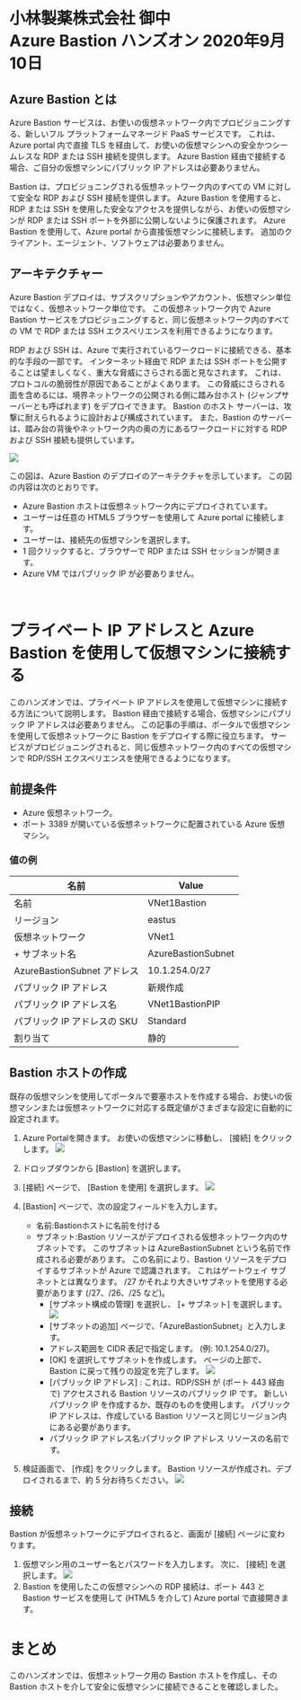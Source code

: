 # 小林製薬株式会社 御中 <br> Azure Bastion ハンズオン 2020年9月10日
## Azure Bastion とは

Azure Bastion サービスは、お使いの仮想ネットワーク内でプロビジョニングする、新しいフル プラットフォームマネージド PaaS サービスです。 これは、Azure portal 内で直接 TLS を経由して、お使いの仮想マシンへの安全かつシームレスな RDP または SSH 接続を提供します。 Azure Bastion 経由で接続する場合、ご自分の仮想マシンにパブリック IP アドレスは必要ありません。

Bastion は、プロビジョニングされる仮想ネットワーク内のすべての VM に対して安全な RDP および SSH 接続を提供します。 Azure Bastion を使用すると、RDP または SSH を使用した安全なアクセスを提供しながら、お使いの仮想マシンが RDP または SSH ポートを外部に公開しないように保護されます。 Azure Bastion を使用して、Azure portal から直接仮想マシンに接続します。 追加のクライアント、エージェント、ソフトウェアは必要ありません。

## アーキテクチャー

Azure Bastion デプロイは、サブスクリプションやアカウント、仮想マシン単位ではなく、仮想ネットワーク単位です。 この仮想ネットワーク内で Azure Bastion サービスをプロビジョニングすると、同じ仮想ネットワーク内のすべての VM で RDP または SSH エクスペリエンスを利用できるようになります。

RDP および SSH は、Azure で実行されているワークロードに接続できる、基本的な手段の一部です。 インターネット経由で RDP または SSH ポートを公開することは望ましくなく、重大な脅威にさらされる面と見なされます。 これは、プロトコルの脆弱性が原因であることがよくあります。 この脅威にさらされる面を含めるには、境界ネットワークの公開される側に踏み台ホスト (ジャンプサーバーとも呼ばれます) をデプロイできます。 Bastion のホスト サーバーは、攻撃に耐えられるように設計および構成されています。 また、Bastion のサーバーは、踏み台の背後やネットワーク内の奥の方にあるワークロードに対する RDP および SSH 接続も提供しています。

![](images/2020-09-09-18-07-22.png)

この図は、Azure Bastion のデプロイのアーキテクチャを示しています。 この図の内容は次のとおりです。

- Azure Bastion ホストは仮想ネットワーク内にデプロイされています。
- ユーザーは任意の HTML5 ブラウザーを使用して Azure portal に接続します。
- ユーザーは、接続先の仮想マシンを選択します。
- 1 回クリックすると、ブラウザーで RDP または SSH セッションが開きます。
- Azure VM ではパブリック IP が必要ありません。
<br>

# プライベート IP アドレスと Azure Bastion を使用して仮想マシンに接続する

このハンズオンでは、プライベート IP アドレスを使用して仮想マシンに接続する方法について説明します。 Bastion 経由で接続する場合、仮想マシンにパブリック IP アドレスは必要ありません。 この記事の手順は、ポータルで仮想マシンを使用して仮想ネットワークに Bastion をデプロイする際に役立ちます。 サービスがプロビジョニングされると、同じ仮想ネットワーク内のすべての仮想マシンで RDP/SSH エクスペリエンスを使用できるようになります。

## 前提条件
- Azure 仮想ネットワーク。
- ポート 3389 が開いている仮想ネットワークに配置されている Azure 仮想マシン。

### 値の例

|名前 |	Value|
|---|---|
|名前 |	VNet1Bastion|
|リージョン |	eastus|
|仮想ネットワーク |	VNet1|
|+ サブネット名 |	AzureBastionSubnet|
|AzureBastionSubnet アドレス |	10.1.254.0/27|
|パブリック IP アドレス |	新規作成|
|パブリック IP アドレス名 |	VNet1BastionPIP|
|パブリック IP アドレスの SKU |	Standard|
|割り当て |	静的|

## Bastion ホストの作成

既存の仮想マシンを使用してポータルで要塞ホストを作成する場合、お使いの仮想マシンまたは仮想ネットワークに対応する既定値がさまざまな設定に自動的に設定されます。

1. Azure Portalを開きます。 お使いの仮想マシンに移動し、 [接続] をクリックします。
   ![](images/2020-09-09-18-26-43.png)
2. ドロップダウンから [Bastion] を選択します。
3. [接続] ページで、 [Bastion を使用] を選択します。
   ![](images/2020-09-09-18-27-54.png)

4. [Bastion] ページで、次の設定フィールドを入力します。
   - 名前:Bastionホストに名前を付ける
   - サブネット:Bastion リソースがデプロイされる仮想ネットワーク内のサブネットです。 このサブネットは AzureBastionSubnet という名前で作成される必要があります。 この名前により、Bastion リソースをデプロイするサブネットが Azure で認識されます。 これはゲートウェイ サブネットとは異なります。 /27 かそれより大きいサブネットを使用する必要があります (/27、/26、/25 など)。
     - [サブネット構成の管理] を選択し、 [+ サブネット] を選択します。
     ![](images/2020-09-09-18-35-25.png)
     - [サブネットの追加] ページで、「AzureBastionSubnet」と入力します。
     - アドレス範囲を CIDR 表記で指定します。 (例: 10.1.254.0/27)。
     - [OK] を選択してサブネットを作成します。 ページの上部で、Bastion に戻って残りの設定を完了します。
     ![](images/2020-09-09-18-47-27.png)
     - [パブリック IP アドレス] : これは、RDP/SSH が (ポート 443 経由で) アクセスされる Bastion リソースのパブリック IP です。 新しいパブリック IP を作成するか、既存のものを使用します。 パブリック IP アドレスは、作成している Bastion リソースと同じリージョン内にある必要があります。
     - パブリック IP アドレス名:パブリック IP アドレス リソースの名前です。
5. 検証画面で、 [作成] をクリックします。 Bastion リソースが作成され、デプロイされるまで、約 5 分お待ちください。
![](images/2020-09-09-18-51-24.png)

## 接続
Bastion が仮想ネットワークにデプロイされると、画面が [接続] ページに変わります。
1. 仮想マシン用のユーザー名とパスワードを入力します。 次に、 [接続] を選択します。
![](images/2020-09-09-18-59-29.png)
2. Bastion を使用したこの仮想マシンへの RDP 接続は、ポート 443 と Bastion サービスを使用して (HTML5 を介して) Azure portal で直接開きます。

# まとめ

このハンズオンでは、仮想ネットワーク用の Bastion ホストを作成し、その Bastion ホストを介して安全に仮想マシンに接続できることを確認しました。
